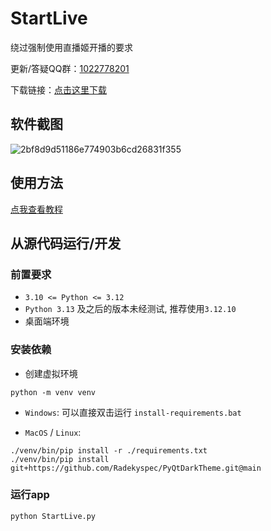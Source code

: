 # StartLive
绕过强制使用直播姬开播的要求

更新/答疑QQ群：[1022778201](https://qm.qq.com/q/fPBktdfdrG)

下载链接：[点击这里下载](https://github.com/Radekyspec/StartLive/releases/latest)

## 软件截图
![2bf8d9d51186e774903b6cd26831f355](https://github.com/user-attachments/assets/974b0dbb-fcd5-4b26-be76-42db728b8942)

## 使用方法
[点我查看教程](https://github.com/Radekyspec/StartLive/blob/master/GETTING_STARTED.md)

## 从源代码运行/开发

### 前置要求
* `3.10 <= Python <= 3.12`
* `Python 3.13` 及之后的版本未经测试, 推荐使用`3.12.10`
* 桌面端环境

### 安装依赖
* 创建虚拟环境

```shell
python -m venv venv
```

* `Windows`: 可以直接双击运行 `install-requirements.bat`

* `MacOS` / `Linux`:

```shell
./venv/bin/pip install -r ./requirements.txt
./venv/bin/pip install git+https://github.com/Radekyspec/PyQtDarkTheme.git@main
```

### 运行app

```shell
python StartLive.py
```
